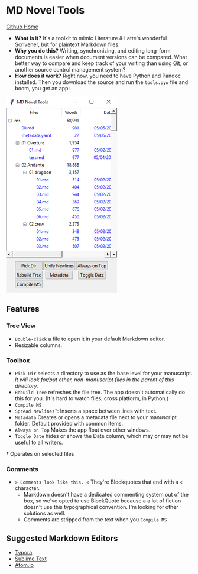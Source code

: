 # MD Novel Tools

[Github Home](https://github.com/arcandio/MDNovelTools)

* **What is it?** It's a toolkit to mimic Literature & Latte's wonderful Scrivener, but for plaintext Markdown files.
* **Why you do this?** Writing, synchronizing, and editing long-form documents is easier when document versions can be compared. What better way to compare and keep track of your writing than using [Git](https://git-scm.com/), or another source control management system?
* **How does it work?** Right now, you need to have Python and Pandoc installed. Then you download the source and run the `tools.pyw` file and boom, you get an app:

![Screenshot](screenshot.png)

## Features

### Tree View

* `Double-click` a file to open it in your default Markdown editor.
* Resizable columns.

### Toolbox

* `Pick Dir` selects a directory to use as the base level for your manuscript. *It will look for/put other, non-manuscript files in the parent of this directory.*
* `Rebuild Tree` refreshes the file tree. The app doesn't automatically do this for you. (It's hard to watch files, cross platform, in Python.)
* `Compile MS`
* `Spread Newlines`†: Inserts a space between lines with text.
* `Metadata` Creates or opens a metadata file next to your manuscript folder. Default provided with common items.
* `Always on Top` Makes the app float over other windows.
* `Toggle Date` hides or shows the Date column, which may or may not be useful to all writers.

† Operates on selected files

### Comments

* `> Comments look like this. <` They're Blockquotes that end with a `<` character.
  * Markdown doesn't have a dedicated commenting system out of the box, so we've opted to use BlockQuote because a a lot of fiction doesn't use this typographical convention. I'm looking for other solutions as well.
  * Comments are stripped from the text when you `Compile MS`

## Suggested Markdown Editors

* [Typora](https://typora.io/)
* [Sublime Text](https://www.sublimetext.com/3)
* [Atom.io](https://atom.io/)

